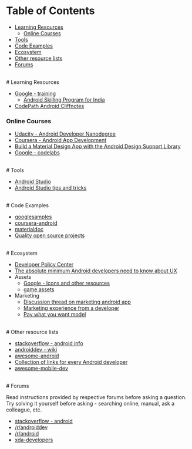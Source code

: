 # <a name="table-of-contents"></a>Table of Contents

* [Learning Resources](#learning-resources)
    * [Online Courses](#online-courses)
* [Tools](#tools)
* [Code Examples](#code-examples)
* [Ecosystem](#ecosystem)
* [Other resource lists](#other-resource-lists)
* [Forums](#forums)


<br>
# <a name="learning-resources"></a>Learning Resources

* [Google - training](https://developer.android.com/training/index.html)
   * [Android Skilling Program for India](http://googleindia.blogspot.in/2016/07/introducing-android-skilling-program.html)
* [CodePath Android Cliffnotes](http://guides.codepath.com/android)

### <a name="online-courses"></a>Online Courses

* [Udacity - Android Developer Nanodegree](https://www.udacity.com/course/android-developer-nanodegree--nd801)
* [Coursera - Android App Development](https://www.coursera.org/specializations/android-app-development)
* [Build a Material Design App with the Android Design Support Library](https://codelabs.developers.google.com/codelabs/material-design-style/index.html#0)
* [Google - codelabs](https://codelabs.developers.google.com/)

<br>
# <a name="tools"></a>Tools

* [Android Studio](https://developer.android.com/studio/index.html)
* [Android Studio tips and tricks](https://www.reddit.com/r/androiddev/comments/3swmuv/android_android_studio_tips_tricks_little_known/)

<br>
# <a name="code-examples"></a>Code Examples

* [googlesamples](https://github.com/googlesamples)
* [coursera-android](https://github.com/aporter/coursera-android/tree/master/Examples)
* [materialdoc](http://www.materialdoc.com/)
* [Quality open source projects](https://www.reddit.com/r/androiddev/comments/3igd4x/list_quality_open_source_projects_that_everyone/)

<br>
# <a name="ecosystem"></a>Ecosystem

* [Developer Policy Center](https://play.google.com/about/developer-content-policy.html)
* [The absolute minimum Android developers need to know about UX](https://uxdesign.cc/the-absolute-minimum-android-developers-need-to-know-about-ux-part-1-of-5-cab50bbcf787)
* Assets
    * [Google - Icons and other resources](https://design.google.com/resources/)
    * [game assets](https://game-assets.zeef.com/andre.antonio.schmitz)
* Marketing
    * [Discussion thread on marketing android app](https://www.reddit.com/r/androiddev/comments/35263k/how_do_you_market_your_android_app/)
    * [Marketing experience from a developer](https://www.reddit.com/r/androiddev/comments/1ymtsz/zero_budget_marketing_what_worked_for_me/)
    * [Pay what you want model](https://www.reddit.com/r/androiddev/comments/34yudl/early_analysis_of_the_pay_what_you_want_model/)

<br>
# <a name="other-resource-lists"></a>Other resource lists

* [stackoverflow - android info](http://stackoverflow.com/tags/android/info)
* [androiddev - wiki](https://www.reddit.com/r/androiddev/wiki/index)
* [awesome-android](https://github.com/JStumpp/awesome-android)
* [Collection of links for every Android developer](https://github.com/anirudh24seven/android-dev-readme)
* [awesome-mobile-dev](https://github.com/MakinGiants/awesome-mobile-dev)

<br>
# <a name="forums"></a>Forums

Read instructions provided by respective forums before asking a question. Try solving it yourself before asking - searching online, manual, ask a colleague, etc. 

* [stackoverflow - android](http://stackoverflow.com/tags/android)
* [/r/androiddev](http://www.reddit.com/r/androiddev)
* [/r/android](http://www.reddit.com/r/android)
* [xda-developers](http://forum.xda-developers.com/)
